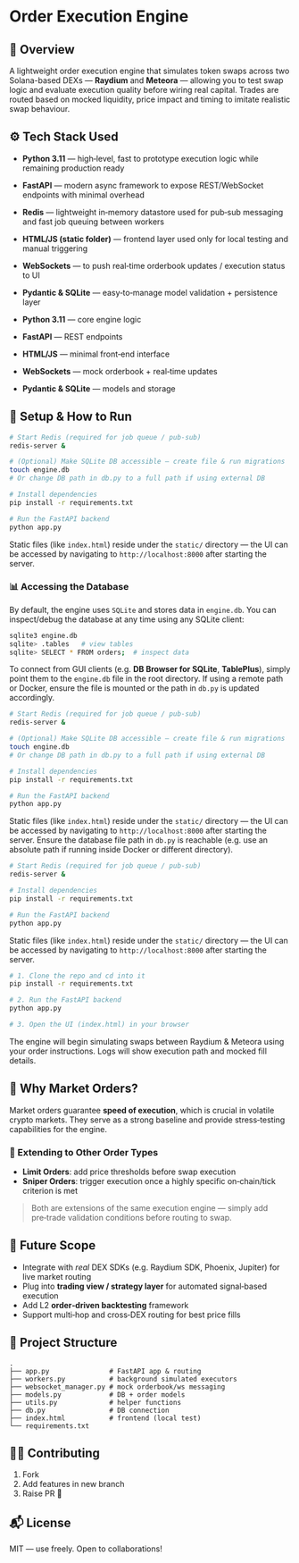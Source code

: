 # Order Execution Engine

## 📌 Overview

A lightweight order execution engine that simulates token swaps across two Solana-based DEXs — **Raydium** and **Meteora** — allowing you to test swap logic and evaluate execution quality before wiring real capital. Trades are routed based on mocked liquidity, price impact and timing to imitate realistic swap behaviour.

## ⚙️ Tech Stack Used

* **Python 3.11** — high‑level, fast to prototype execution logic while remaining production ready

* **FastAPI** — modern async framework to expose REST/WebSocket endpoints with minimal overhead

* **Redis** — lightweight in‑memory datastore used for pub‑sub messaging and fast job queuing between workers

* **HTML/JS (static folder)** — frontend layer used only for local testing and manual triggering

* **WebSockets** — to push real‑time orderbook updates / execution status to UI

* **Pydantic & SQLite** — easy‑to‑manage model validation + persistence layer

* **Python 3.11** — core engine logic

* **FastAPI** — REST endpoints

* **HTML/JS** — minimal front‑end interface

* **WebSockets** — mock orderbook + real‑time updates

* **Pydantic & SQLite** — models and storage

## 🚀 Setup & How to Run

```bash
# Start Redis (required for job queue / pub-sub)
redis-server &

# (Optional) Make SQLite DB accessible — create file & run migrations
touch engine.db
# Or change DB path in db.py to a full path if using external DB

# Install dependencies
pip install -r requirements.txt

# Run the FastAPI backend
python app.py
```

Static files (like `index.html`) reside under the `static/` directory — the UI can be accessed by navigating to `http://localhost:8000` after starting the server.

### 📊 Accessing the Database

By default, the engine uses `SQLite` and stores data in `engine.db`. You can inspect/debug the database at any time using any SQLite client:

```bash
sqlite3 engine.db
sqlite> .tables   # view tables
sqlite> SELECT * FROM orders;  # inspect data
```

To connect from GUI clients (e.g. **DB Browser for SQLite**, **TablePlus**), simply point them to the `engine.db` file in the root directory. If using a remote path or Docker, ensure the file is mounted or the path in `db.py` is updated accordingly.

```bash
# Start Redis (required for job queue / pub-sub)
redis-server &

# (Optional) Make SQLite DB accessible — create file & run migrations
touch engine.db
# Or change DB path in db.py to a full path if using external DB

# Install dependencies
pip install -r requirements.txt

# Run the FastAPI backend
python app.py
```

Static files (like `index.html`) reside under the `static/` directory — the UI can be accessed by navigating to `http://localhost:8000` after starting the server. Ensure the database file path in `db.py` is reachable (e.g. use an absolute path if running inside Docker or different directory).

```bash
# Start Redis (required for job queue / pub-sub)
redis-server &

# Install dependencies
pip install -r requirements.txt

# Run the FastAPI backend
python app.py
```

Static files (like `index.html`) reside under the `static/` directory — the UI can be accessed by navigating to `http://localhost:8000` after starting the server.

```bash
# 1. Clone the repo and cd into it
pip install -r requirements.txt

# 2. Run the FastAPI backend
python app.py

# 3. Open the UI (index.html) in your browser
```

The engine will begin simulating swaps between Raydium & Meteora using your order instructions. Logs will show execution path and mocked fill details.

## 📄 Why Market Orders?

Market orders guarantee **speed of execution**, which is crucial in volatile crypto markets. They serve as a strong baseline and provide stress‑testing capabilities for the engine.

### 🔮 Extending to Other Order Types

* **Limit Orders**: add price thresholds before swap execution
* **Sniper Orders**: trigger execution once a highly specific on‑chain/tick criterion is met

> Both are extensions of the same execution engine — simply add pre‑trade validation conditions before routing to swap.

## 🔭 Future Scope

* Integrate with *real* DEX SDKs (e.g. Raydium SDK, Phoenix, Jupiter) for live market routing
* Plug into **trading view / strategy layer** for automated signal‑based execution
* Add L2 **order‑driven backtesting** framework
* Support multi‑hop and cross‑DEX routing for best price fills

## 📁 Project Structure

```text.
.
├── app.py               # FastAPI app & routing
├── workers.py           # background simulated executors
├── websocket_manager.py # mock orderbook/ws messaging
├── models.py            # DB + order models
├── utils.py             # helper functions
├── db.py                # DB connection
├── index.html           # frontend (local test)
└── requirements.txt
```

## 🧑‍💻 Contributing

1. Fork
2. Add features in new branch
3. Raise PR 🔁

## 📬 License

MIT — use freely. Open to collaborations!
